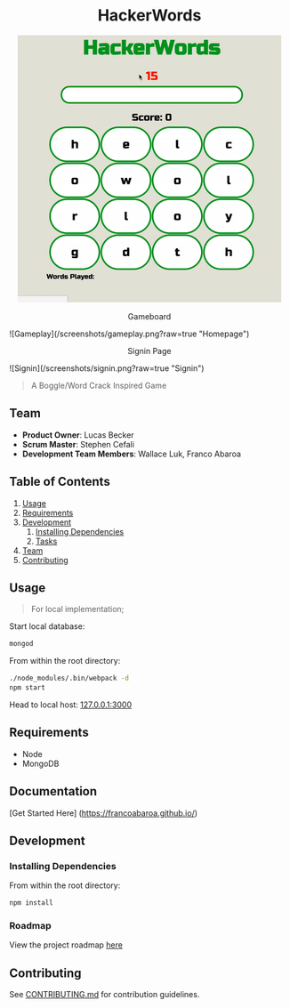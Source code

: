<h1 align="center"> HackerWords </h1>
<p align="center">
  <img src="/screenshots/demo.gif?raw=true"/>
</p>
 <p align="center"> Gameboard </p>
![Gameplay](/screenshots/gameplay.png?raw=true "Homepage")
 <p align="center"> Signin Page </p>
![Signin](/screenshots/signin.png?raw=true "Signin")

> A Boggle/Word Crack Inspired Game 

## Team

  - __Product Owner__: Lucas Becker
  - __Scrum Master__: Stephen Cefali
  - __Development Team Members__: Wallace Luk, Franco Abaroa

## Table of Contents

1. [Usage](#Usage)
1. [Requirements](#requirements)
1. [Development](#development)
    1. [Installing Dependencies](#installing-dependencies)
    1. [Tasks](#tasks)
1. [Team](#team)
1. [Contributing](#contributing)

## Usage

> For local implementation;

Start local database:

```sh
mongod
```

From within the root directory:

```sh
./node_modules/.bin/webpack -d
npm start
```

Head to local host: [127.0.0.1:3000](http://127.0.0.1:3000)

## Requirements

- Node
- MongoDB

## Documentation

[Get Started Here] (https://francoabaroa.github.io/)

## Development

### Installing Dependencies

From within the root directory:

```sh
npm install
```

### Roadmap

View the project roadmap [here](https://github.com/EthicalPickles/2016-09-greenfield/issues)


## Contributing

See [CONTRIBUTING.md](CONTRIBUTING.md) for contribution guidelines.

</p>
